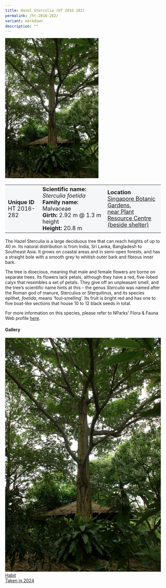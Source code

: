 ```yaml
---
title: Hazel Sterculia (HT 2016 282)
permalink: /ht-2016-282/
variant: markdown
description: ""
---
```

<div class="isomer-image-wrapper">
<img style="width: 60%" src="/images/Heritage_trees_photos/sterfoe_ht2016-282_habit.jpg">
</div><table style="minWidth: 100px; font-size: 18px; background: #F4F6F7">
<tbody><tr>
<td rowspan="1" colspan="1">
<strong>Unique ID</strong>
<br>HT 2016-282
</td>
<td rowspan="1" colspan="1">
	<strong>Scientific name:</strong> <em>Sterculia foetida</em>
<br><strong>Family name: </strong>Malvaceae
<br><strong>Girth: </strong>2.92 m @ 1.3 m height
<br><strong>Height: </strong>20.8 m
</td>
<td rowspan="1" colspan="1">
<strong>Location</strong><a href="https://www.onemap.gov.sg/?lat=1.3219400000472654&amp;lng=103.81700000000953">
 <br>Singapore Botanic Gardens,<br>near Plant Resource Centre<br>(beside shelter)</a>
</td>
</tr>
</tbody>
</table>
<p>The Hazel Sterculia is a large deciduous tree that can reach heights of up to 40 m. Its natural distribution is from India, Sri Lanka, Bangladesh to Southeast Asia. It grows on coastal areas and in semi-open forests, and has a straight bole with a smooth grey to whitish outer bark and fibrous inner bark.</p>
  
<p>The tree is dioecious, meaning that male and female flowers are borne on separate trees.&nbsp;Its flowers lack petals, although they have a red, five-lobed calyx that resembles a set of petals. They give off an unpleasant smell, and the tree’s scientific name hints at this – the genus <em>Sterculia</em> was named after the Roman god of manure, Sterculius or Sterquilinus, and its species epithet, <em>foetida</em>, means ‘foul-smelling’. Its fruit is bright red and has one to five boat-like sections that house 10 to 12 black seeds&nbsp;in total.</p>

<p>For more information on this species, please refer to NParks' Flora &amp; Fauna Web profile <a href="https://www.nparks.gov.sg/florafaunaweb/flora/3/1/3137">here</a>.</p>

<h4><b>Gallery</b></h4>
<div class="isomer-card-grid">
<a href="/images/Heritage_trees_photos/sterfoe_ht2016-282_habit.jpg" class="isomer-card">
<div class="isomer-card-image">
<div class="isomer-image-wrapper"><img src="/images/Heritage_trees_photos/sterfoe_ht2016-282_habit.jpg"></div></div>
<div class="isomer-card-body"><div class="isomer-card-title">Habit</div><div class="isomer-card-description">Taken in 2024</div></div></a><p></p></div>